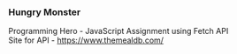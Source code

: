 ### Hungry Monster
Programming Hero - JavaScript Assignment using Fetch API <br/>
Site for API - https://www.themealdb.com/
